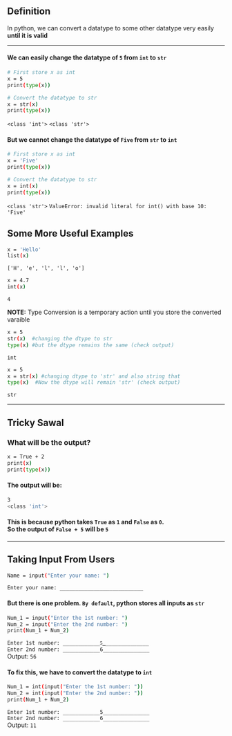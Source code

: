 ## Definition
In python, we can convert a datatype to some other datatype very easily **until it is valid**

---

#### We can easily change the datatype of `5` from `int` to `str`
```bash
# First store x as int
x = 5
print(type(x))

# Convert the datatype to str
x = str(x)
print(type(x))
```
`<class 'int'>`
`<class 'str'>`

#### But we cannot change the datatype of `Five` from `str` to `int`

```bash
# First store x as int
x = 'Five'
print(type(x))

# Convert the datatype to str
x = int(x)
print(type(x))
```
`<class 'str'>`
`ValueError: invalid literal for int() with base 10: 'Five'`

## Some More Useful Examples
```bash
x = 'Hello'
list(x)
```
`['H', 'e', 'l', 'l', 'o']`

```bash
x = 4.7
int(x)
```
`4`

**NOTE:** Type Conversion is a temporary action until you store the converted varaible

```bash
x = 5
str(x)  #changing the dtype to str
type(x) #but the dtype remains the same (check output)
```
`int`

```bash
x = 5
x = str(x) #changing dtype to 'str' and also string that
type(x)  #Now the dtype will remain 'str' (check output)
```
`str`

---

## **Tricky Sawal**
### What will be the output?
```bash
x = True + 2
print(x)
print(type(x))
```
#### The output will be:
```bash
3
<class 'int'>
```
#### This is because python takes `True` as `1` and `False` as `0`. <br>So the output of `False + 5` will be `5`

---

## Taking Input From Users
```bash
Name = input("Enter your name: ")
```
`Enter your name: ___________________________`

#### But there is one problem. `By default`, python stores all inputs as `str`
```bash
Num_1 = input("Enter the 1st number: ")
Num_2 = input("Enter the 2nd number: ")
print(Num_1 + Num_2)
```
`Enter 1st number: ____________5͟_______________`
<br>
`Enter 2nd number: ____________6_______________`
<br>
Output: `56`

#### To fix this, we have to convert the datatype to `int`
```bash
Num_1 = int(input("Enter the 1st number: "))
Num_2 = int(input("Enter the 2nd number: "))
print(Num_1 + Num_2)
```
`Enter 1st number: ____________5_______________`
<br>
`Enter 2nd number: ____________6_______________`
<br>
Output: `11`







